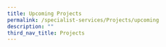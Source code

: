 ```yaml
---
title: Upcoming Projects
permalink: /specialist-services/Projects/upcoming
description: ""
third_nav_title: Projects
---
```

